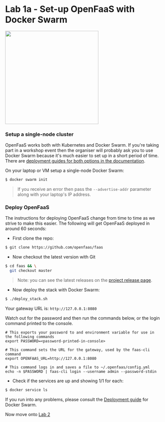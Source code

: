 # Lab 1a - Set-up OpenFaaS with Docker Swarm

<img src="https://www.ibm.com/blogs/bluemix/wp-content/uploads/2018/10/swarm1-300x300.png" width="300px"></img>

### Setup a single-node cluster

OpenFaaS works both with Kubernetes and Docker Swarm. If you're taking part in a workshop event then the organiser will probably ask you to use Docker Swarm because it's much easier to set up in a short period of time. There are [deployment guides for both options in the documentation](https://docs.openfaas.com/deployment/).

On your laptop or VM setup a single-node Docker Swarm:

```sh
$ docker swarm init
```

> If you receive an error then pass the `--advertise-addr` parameter along with your laptop's IP address.

### Deploy OpenFaaS

The instructions for deploying OpenFaaS change from time to time as we strive to make this easier. The following will get OpenFaaS deployed in around 60 seconds:

* First clone the repo:

```sh
$ git clone https://github.com/openfaas/faas
```

* Now checkout the latest version with Git

```sh
$ cd faas && \
  git checkout master
```

> Note: you can see the latest releases on the [project release page](https://github.com/openfaas/faas/releases).

* Now deploy the stack with Docker Swarm:

```sh
$ ./deploy_stack.sh
```

Your gateway URL is: `http://127.0.0.1:8080`

Watch out for the password and then run the commands below, or the login command printed to the console.

```shell script
# This exports your password to and environment variable for use in the following commands
export PASSWORD=<password-printed-in-console>

# This command sets the URL for the gateway, used by the faas-cli command
export OPENFAAS_URL=http://127.0.0.1:8080

# This command logs in and saves a file to ~/.openfaas/config.yml
echo -n $PASSWORD | faas-cli login --username admin --password-stdin
```

* Check if the services are up and showing 1/1 for each:

```sh
$ docker service ls
```

If you run into any problems, please consult the [Deployment guide](https://docs.openfaas.com/deployment/docker-swarm/) for Docker Swarm.

Now move onto [Lab 2](./lab2.md)
